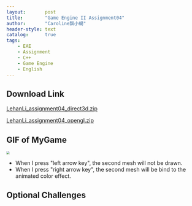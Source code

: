```yaml
---
layout:       post
title:        "Game Engine II Assignment04"
author:       "Caroline飘小蝎"
header-style: text
catalog:      true
tags:
    - EAE
    - Assignment
    - C++
    - Game Engine
    - English
---
```


## Download Link

 [LehanLi_assignment04_direct3d.zip](\assets\eae\assignment4\Assignment04_d3d.zip) 

 [LehanLi_assignment04_opengl.zip](\assets\eae\assignment4\Assignment04_OpenGl.zip) 

## GIF of MyGame

<img src="\assets\eae\assignment4\Assignment04.gif" style="zoom:50%;" />

- When I press "left arrow key", the second mesh will not be drawn.
- When I press "right arrow key", the second mesh will be bind to the animated color effect.



## Optional Challenges

